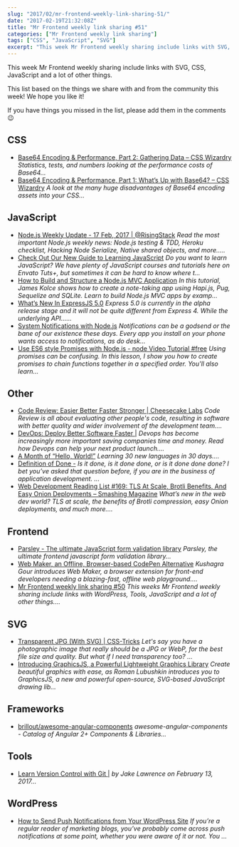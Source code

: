 ```yaml
---
slug: "2017/02/mr-frontend-weekly-link-sharing-51/"
date: "2017-02-19T21:32:08Z"
title: "Mr Frontend weekly link sharing #51"
categories: ["Mr Frontend weekly link sharing"]
tags: ["CSS", "JavaScript", "SVG"]
excerpt: "This week Mr Frontend weekly sharing include links with SVG, CSS, JavaScript and a lot of other thi..."
---
```


This week Mr Frontend weekly sharing include links with SVG, CSS, JavaScript and a lot of other things.

This list based on the things we share with and from the community this week! We hope you like it!

If you have things you missed in the list, please add them in the comments 😉

## CSS

* [Base64 Encoding & Performance, Part 2: Gathering Data – CSS Wizardry](http://buff.ly/2l1oY3R "Base64 Encoding & Performance, Part 2: Gathering Data – CSS Wizardry") _Statistics, tests, and numbers looking at the performance costs of Base64..._
* [Base64 Encoding & Performance, Part 1: What’s Up with Base64? – CSS Wizardry](http://buff.ly/2l169hb "Base64 Encoding & Performance, Part 1: What’s Up with Base64? – CSS Wizardry") _A look at the many huge disadvantages of Base64 encoding assets into your CSS..._

## JavaScript

* [Node.js Weekly Update - 17 Feb, 2017 | @RisingStack](http://buff.ly/2l10KGK "Node.js Weekly Update - 17 Feb, 2017 | @RisingStack") _Read the most important Node.js weekly news: Node.js testing & TDD, Heroku checklist, Hacking Node Serialize, Native shared objects, and more....._
* [Check Out Our New Guide to Learning JavaScript](http://buff.ly/2lP0XdO "Check Out Our New Guide to Learning JavaScript") _Do you want to learn JavaScript? We have plenty of JavaScript courses and tutorials here on Envato Tuts+, but sometimes it can be hard to know where t..._
* [How to Build and Structure a Node.js MVC Application](http://buff.ly/2lJuycH "How to Build and Structure a Node.js MVC Application") _In this tutorial, James Kolce shows how to create a note-taking app using Hapi.js, Pug, Sequelize and SQLite. Learn to build Node.js MVC apps by examp..._
* [What’s New In ExpressJS 5.0](http://buff.ly/2kUrSpn "What’s New In ExpressJS 5.0") _Express 5.0 is currently in the alpha release stage and it will not be quite different from Express 4\. While the underlying API......_
* [System Notifications with Node.js](http://buff.ly/2kUt2Bn "System Notifications with Node.js") _Notifications can be a godsend or the bane of our existence these days. Every app you install on your phone wants access to notifications, as do desk..._
* [Use ES6 style Promises with Node.js - node Video Tutorial #free](http://buff.ly/2lvCj5U "Use ES6 style Promises with Node.js - node Video Tutorial #free") _Using promises can be confusing. In this lesson, I show you how to create promises to chain functions together in a specified order. You'll also learn..._

## Other

* [Code Review: Easier Better Faster Stronger | Cheesecake Labs](http://buff.ly/2lqDpj3 "Code Review: Easier Better Faster Stronger | Cheesecake Labs") _Code Review is all about evaluating other people's code, resulting in software with better quality and wider involvement of the development team...._
* [DevOps: Deploy Better Software Faster |](http://buff.ly/2kMRC65 "DevOps: Deploy Better Software Faster |") _Devops has become increasingly more important saving companies time and money. Read how Devops can help your next product launch...._
* [A Month of “Hello, World!”](http://buff.ly/2lCHtKn "A Month of “Hello, World!”") _Learning 30 new languages in 30 days...._
* [Definition of Done -](http://buff.ly/2lCyp86 "Definition of Done -") _Is it done, is it done done, or is it done done done? I bet you’ve asked that question before, if you are in the business of application development. ..._
* [Web Development Reading List #169: TLS At Scale, Brotli Benefits, And Easy Onion Deployments – Smashing Magazine](http://buff.ly/2lCxTHc "Web Development Reading List #169: TLS At Scale, Brotli Benefits, And Easy Onion Deployments – Smashing Magazine") _What’s new in the web dev world? TLS at scale, the benefits of Brotli compression, easy Onion deployments, and much more...._

## Frontend

* [Parsley - The ultimate JavaScript form validation library](http://buff.ly/2kZiCBT "Parsley - The ultimate JavaScript form validation library") _Parsley, the ultimate frontend javascript form validation library..._
* [Web Maker, an Offline, Browser-based CodePen Alternative](http://buff.ly/2lUEOL4 "Web Maker, an Offline, Browser-based CodePen Alternative") _Kushagra Gour introduces Web Maker, a browser extension for front-end developers needing a blazing-fast, offline web playground...._
* [Mr Frontend weekly link sharing #50](http://blog.mrfrontend.org/2017/02/mr-frontend-weekly-link-sharing-50/ "Mr Frontend weekly link sharing #50") _This weeks Mr Frontend weekly sharing include links with WordPress, Tools, JavaScript and a lot of other things...._

## SVG

* [Transparent JPG (With SVG) | CSS-Tricks](http://buff.ly/2kXtel3 "Transparent JPG (With SVG) | CSS-Tricks") _Let's say you have a photographic image that really should be a JPG or WebP, for the best file size and quality. But what if I need transparency too? ..._
* [Introducing GraphicsJS, a Powerful Lightweight Graphics Library](http://buff.ly/2lAR7vV "Introducing GraphicsJS, a Powerful Lightweight Graphics Library") _Create beautiful graphics with ease, as Roman Lubushkin introduces you to GraphicsJS, a new and powerful open-source, SVG-based JavaScript drawing lib..._

## Frameworks

* [brillout/awesome-angular-components](http://buff.ly/2koHww2 "brillout/awesome-angular-components") _awesome-angular-components - Catalog of Angular 2+ Components & Libraries..._

## Tools

* [Learn Version Control with Git |](http://buff.ly/2lafDaE "Learn Version Control with Git |") _by Jake Lawrence on February 13, 2017..._

## WordPress

* [How to Send Push Notifications from Your WordPress Site](http://buff.ly/2l1g8E6 "How to Send Push Notifications from Your WordPress Site") _If you’re a regular reader of marketing blogs, you’ve probably come across push notifications at some point, whether you were aware of it or not. You ..._